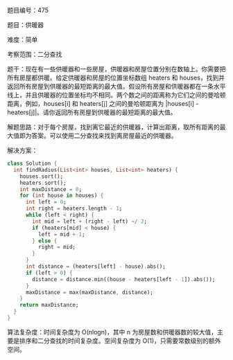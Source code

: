 题目编号：475

题目：供暖器

难度：简单

考察范围：二分查找

题干：现在有一些供暖器和一些房屋，供暖器和房屋位置分别在数轴上。你需要把所有房屋都供暖。给定供暖器和房屋的位置坐标数组 heaters 和 houses，找到并返回所有房屋到供暖器的最短距离的最大值。假设所有房屋和供暖器都在一条水平线上，并且供暖器的位置坐标均不相同。两个数之间的距离称为它们之间的曼哈顿距离，例如，houses[i] 和 heaters[j] 之间的曼哈顿距离为 |houses[i] - heaters[j]|。请你返回所有房屋到供暖器的最短距离的最大值。

解题思路：对于每个房屋，找到离它最近的供暖器，计算出距离，取所有距离的最大值即为答案。可以使用二分查找来找到离房屋最近的供暖器。

解决方案：

```dart
class Solution {
  int findRadius(List<int> houses, List<int> heaters) {
    houses.sort();
    heaters.sort();
    int maxDistance = 0;
    for (int house in houses) {
      int left = 0;
      int right = heaters.length - 1;
      while (left < right) {
        int mid = left + (right - left) ~/ 2;
        if (heaters[mid] < house) {
          left = mid + 1;
        } else {
          right = mid;
        }
      }
      int distance = (heaters[left] - house).abs();
      if (left > 0) {
        distance = distance.min((house - heaters[left - 1]).abs());
      }
      maxDistance = max(maxDistance, distance);
    }
    return maxDistance;
  }
}
```

算法复杂度：时间复杂度为 O(nlogn)，其中 n 为房屋数和供暖器数的较大值，主要是排序和二分查找的时间复杂度。空间复杂度为 O(1)，只需要常数级别的额外空间。